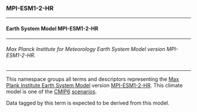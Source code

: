 ### MPI-ESM1-2-HR



------
#### Earth System Model MPI-ESM1-2-HR



------
###### Max Planck Institute for Meteorology Earth System Model version MPI-ESM1-2-HR.



------
This namespace groups all terms and descriptors representing the [Max Plank Institute Earth System Model](https://mpimet.mpg.de/en/research/department-climate-variability/earth-system-modeling-and-prediction) version [MPI-ESM1-2-HR](https://www.wdc-climate.de/ui/cmip6?input=CMIP6.HighResMIP.MPI-M.MPI-ESM1-2-HR). This climate model is one of the [CMIP6](https://pcmdi.llnl.gov/CMIP6/) [scenarios](https://www.carbonbrief.org/cmip6-the-next-generation-of-climate-models-explained/).

Data tagged by this term is expected to be derived from this model.